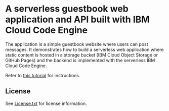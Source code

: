 # A serverless guestbook web application and API built with IBM Cloud Code Engine

The application is a simple guestbook website where users can post messages. It demonstrates how to build a serverless web application where static content is hosted in a storage bucket (IBM Cloud Object Storage or GitHub Pages) and the backend is implemented with the serverless IBM Cloud Code Engine.

Refer to [this tutorial](https://cloud.ibm.com/docs/solution-tutorials?topic=solution-tutorials-serverless-api-webapp) for instructions.

## License

See [License.txt](License.txt) for license information.
